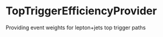 TopTriggerEfficiencyProvider
============================

Providing event weights for lepton+jets top trigger paths
